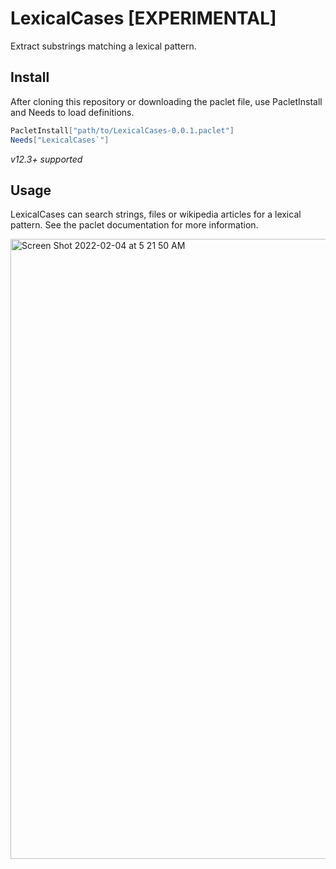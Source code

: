 # LexicalCases [EXPERIMENTAL]

Extract substrings matching a lexical pattern.

## Install
After cloning this repository or downloading the paclet file, use PacletInstall and Needs to load definitions.
```Mathematica
PacletInstall["path/to/LexicalCases-0.0.1.paclet"]
Needs["LexicalCases`"]
```

_v12.3+ supported_

## Usage

LexicalCases can search strings, files or wikipedia articles for a lexical pattern. See the paclet documentation for more information.

<img width="992" alt="Screen Shot 2022-02-04 at 5 21 50 AM" src="https://user-images.githubusercontent.com/18143853/152512756-d19d2b1b-6472-45b1-b5d7-a73351021bc6.png">


